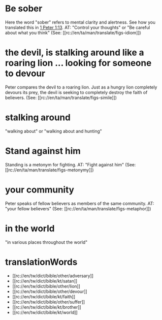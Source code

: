 # Be sober

Here the word "sober" refers to mental clarity and alertness. See how you translated this in [1 Peter 1:13](../01/13.md). AT: "Control your thoughts" or "Be careful about what you think" (See: [[rc://en/ta/man/translate/figs-idiom]])

# the devil, is stalking around like a roaring lion ... looking for someone to devour

Peter compares the devil to a roaring lion. Just as a hungry lion completely devours its prey, the devil is seeking to completely destroy the faith of believers. (See: [[rc://en/ta/man/translate/figs-simile]])

# stalking around

"walking about" or "walking about and hunting"

# Stand against him

Standing is a metonym for fighting. AT: "Fight against him" (See: [[rc://en/ta/man/translate/figs-metonymy]])

# your community

Peter speaks of fellow believers as members of the same community. AT: "your fellow believers" (See: [[rc://en/ta/man/translate/figs-metaphor]])

# in the world

"in various places throughout the world"

# translationWords

* [[rc://en/tw/dict/bible/other/adversary]]
* [[rc://en/tw/dict/bible/kt/satan]]
* [[rc://en/tw/dict/bible/other/lion]]
* [[rc://en/tw/dict/bible/other/devour]]
* [[rc://en/tw/dict/bible/kt/faith]]
* [[rc://en/tw/dict/bible/other/suffer]]
* [[rc://en/tw/dict/bible/kt/brother]]
* [[rc://en/tw/dict/bible/kt/world]]